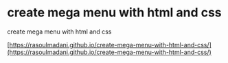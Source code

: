 # create mega menu with html and css
 create mega menu with html and css

[https://rasoulmadani.github.io/create-mega-menu-with-html-and-css/](https://rasoulmadani.github.io/create-mega-menu-with-html-and-css/)